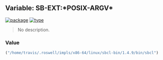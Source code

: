## Variable: SB-EXT:\*POSIX-ARGV\*
[![package](https://img.shields.io/badge/Package-SB--EXT-5f9ea0.svg?style=social&colorA=999999)](../) [![type](https://img.shields.io/badge/Type-Variable-5f9ea0.svg?style=social&colorA=999999)](../#variable) 

> No description.

### Value
```cl
("/home/travis/.roswell/impls/x86-64/linux/sbcl-bin/1.4.9/bin/sbcl")
```
